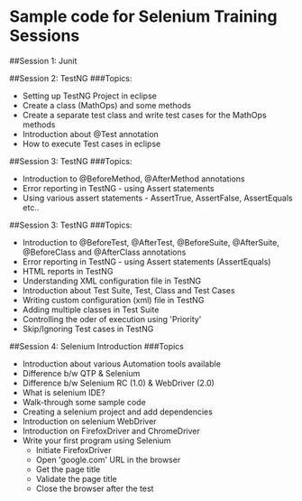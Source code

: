 # Sample code for Selenium Training Sessions

##Session 1: Junit

##Session 2: TestNG
###Topics:
* Setting up TestNG Project in eclipse
* Create a class (MathOps) and some methods
* Create a separate test class and write test cases for the MathOps methods
* Introduction about @Test annotation
* How to execute Test cases in eclipse 

##Session 3: TestNG
###Topics:
* Introduction to @BeforeMethod, @AfterMethod annotations
* Error reporting in TestNG - using Assert statements
* Using various assert statements - AssertTrue, AssertFalse, AssertEquals etc..

##Session 3: TestNG
###Topics:
* Introduction to @BeforeTest, @AfterTest, @BeforeSuite, @AfterSuite, @BeforeClass and @AfterClass annotations
* Error reporting in TestNG - using Assert statements (AssertEquals)
* HTML reports in TestNG
* Understanding XML configuration file in TestNG
* Introduction about Test Suite, Test, Class and Test Cases
* Writing custom configuration (xml) file in TestNG
* Adding multiple classes in Test Suite
* Controlling the oder of execution using 'Priority'
* Skip/Ignoring Test cases in TestNG

##Session 4: Selenium Introduction
###Topics
* Introduction about various Automation tools available
* Difference b/w QTP & Selenium
* Difference b/w Selenium RC (1.0) & WebDriver (2.0)
* What is selenium IDE?
* Walk-through some sample code
* Creating a selenium project and add dependencies
* Introduction on selenium WebDriver
* Introduction on FirefoxDriver and ChromeDriver
* Write your first program using Selenium
	* Initiate FirefoxDriver
	* Open 'google.com' URL in the browser
	* Get the page title
	* Validate the page title
	* Close the browser after the test